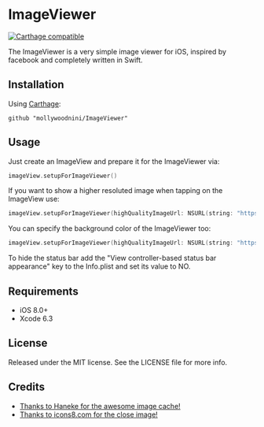 # ImageViewer

[![Carthage compatible](https://img.shields.io/badge/Carthage-compatible-4BC51D.svg?style=flat)](https://github.com/Carthage/Carthage)

The ImageViewer is a very simple image viewer for iOS, inspired by facebook and completely written in Swift.

## Installation
Using [Carthage](https://github.com/Carthage/Carthage):

```
github "mollywoodnini/ImageViewer"
```
## Usage
Just create an ImageView and prepare it for the ImageViewer via:
```swift
imageView.setupForImageViewer()
```
If you want to show a higher resoluted image when tapping on the ImageView use:
```swift
imageView.setupForImageViewer(highQualityImageUrl: NSURL(string: "https://your.url/image.png")!)
```

You can specify the background color of the ImageViewer too:
```swift
imageView.setupForImageViewer(highQualityImageUrl: NSURL(string: "https://your.url/image.png")!, backgroundColor: UIColor.redColor())
```

To hide the status bar add the "View controller-based status bar appearance" key to the Info.plist and set its value to NO.

## Requirements
- iOS 8.0+
- Xcode 6.3

## License

Released under the MIT license. See the LICENSE file for more info.

## Credits
- <a href="https://github.com/Haneke/HanekeSwift">Thanks to Haneke for the awesome image cache!</a>
- <a href="https://icons8.com/web-app/3058/Close">Thanks to icons8.com for the close image!</a>
